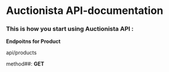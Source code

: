# Auctionista API-documentation

### This is how you start using Auctionista API :
**Endpoitns for Product** 

api/products

method##: **GET**



